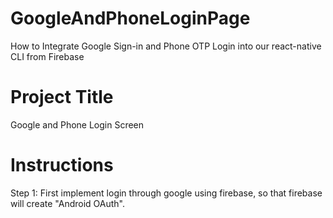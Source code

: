 # GoogleAndPhoneLoginPage
How to Integrate Google Sign-in and Phone OTP Login into our react-native CLI from Firebase

# Project Title

Google and Phone Login Screen

# Instructions

Step 1: First implement login through google using firebase, so that firebase will create "Android OAuth".
